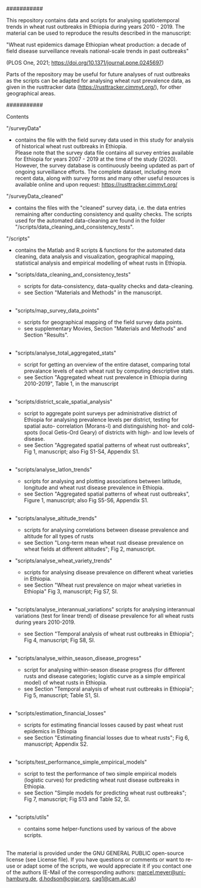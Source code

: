 ###########

This repository contains data and scripts for analysing spatiotemporal 
trends in wheat rust outbreaks in Ethiopia during years 2010 - 2019. The material can be used to 
reproduce the results described in the manuscript:

"Wheat rust epidemics damage Ethiopian wheat production: a decade of field 
disease surveillance reveals national-scale trends in past outbreaks" 

(PLOS One, 2021;  https://doi.org/10.1371/journal.pone.0245697)

Parts of the repository may be useful for future analyses of rust outbreaks as the scripts can be 
adapted for analysing wheat rust prevalence data, 
as given in the rusttracker data (https://rusttracker.cimmyt.org/), 
for other geographical areas. 

###########


Contents 

"/surveyData" 
- contains the file with the field survey data used in this study for analysis 
  of historical wheat rust outbreaks in Ethiopia.  
  Please note that the survey data file contains all survey entries 
  available for Ethiopia for years 2007 - 2019 at the time of the study (2020). 
  However, the survey database is continuously beeing updated as part of ongoing 
  surveillance efforts. The complete dataset, including more recent data,
  along with survey forms and many other useful resources is available online
  and upon request: https://rusttracker.cimmyt.org/


"/surveyData_cleaned" 
- contains the files with the "cleaned" survey data, i.e. the data entries 
  remaining after conducting consistency and quality checks. The scripts used 
  for the automated data-cleaning are found in the folder 
  "/scripts/data_cleaning_and_consistency_tests".


"/scripts" 
- contains the Matlab and R scripts & functions for the automated data cleaning, 
  data analysis and visualization, geographical mapping, statistical analysis 
  and empirical modelling of wheat rusts in Ethiopia.


- "scripts/data_cleaning_and_consistency_tests" 
	- scripts for data-consistency, data-quality checks and data-cleaning. 
	- see Section "Materials and Methods" in the manuscript.  
	<br/>


- "scripts/map_survey_data_points" 
	- scripts for geographical mapping of the field survey data points. 
	- see supplementary Movies, Section "Materials and Methods" and Section "Results".
	<br/>


- "scripts/analyse_total_aggregated_stats" 
    - script for getting an overview of the entire dataset, comparing total 
	prevalance levels of each wheat rust by computing descriptive stats. 
	- see Section "Aggregated wheat rust prevalence in Ethiopia during 
	  2010-2019", Table 1, in the manuscript
	<br/>


- "scripts/district_scale_spatial_analysis" 
    - script to aggregate point surveys per administrative district of Ethiopia 
	for analysing prevalence levels per district, testing for spatial auto-
	correlation (Morans-I) and distinguishing hot- and cold-spots (local 
	Getis-Ord Geary) of districts with high- and low levels of disease.
	- see Section "Aggregated spatial patterns of wheat rust outbreaks", 
	  Fig 1, manuscript; also Fig S1-S4, Appendix S1.
	<br/>

   
- "scripts/analyse_latlon_trends" 
    - scripts for analysing and plotting associations between latitude, longitude 
	and wheat rust disease prevalence in Ethiopia.
	- see Section "Aggregated spatial patterns of wheat rust outbreaks", 
	  Figure 1, manuscript; also Fig S5-S6, Appendix S1.
	<br/>

	
- "scripts/analyse_altitude_trends"
    - scripts for analysing correlations between disease prevalence and altitude 
	for all types of rusts 
	- see Section "Long-term mean wheat rust disease prevalence on wheat fields 
	  at different altitudes"; Fig 2, manuscript.

	
- "scripts/analyse_wheat_variety_trends"
	- scripts for analysing disease prevalence on different wheat varieties in 
	Ethiopia.
	- see Section "Wheat rust prevalence on major wheat varieties in Ethiopia"
	  Fig 3, manuscript; Fig S7, SI.
	<br/>

	
- "scripts/analyse_interannual_variations"
	scripts for analysing interannual variations (test for linear trend) of 
	disease prevalence for all wheat rusts during years 2010-2019.
	- see Section "Temporal analysis of wheat rust outbreaks in Ethiopia"; 
	  Fig 4, manuscript; Fig S8, SI.
	<br/>


- "scripts/analyse_within_season_disease_progress"
	- script for analysing within-season disease progress (for different rusts 
	and disease categories; logistic curve as a simple empirical model) of wheat
	rusts in Ethiopia.
	- see Section "Temporal analysis of wheat rust outbreaks in Ethiopia"; 
	  Fig 5, manuscript; Table S1, SI.
	<br/>

	
- "scripts/estimation_financial_losses"
	- scripts for estimating financial losses caused by past wheat rust epidemics 
	in Ethiopia 
	- see Section "Estimating financial losses due to wheat rusts";
 	  Fig 6, manuscript; Appendix S2.
	<br/>

	
- "scripts/test_performance_simple_empirical_models"
	- script to test the performance of two simple empirical models (logistic 
	curves) for predicting wheat rust disease outbreaks in Ethiopia.
	- see Section "Simple models for predicting wheat rust outbreaks"; 
	  Fig 7, manuscript; Fig S13 and Table S2, SI.
	<br/>

	
- "scripts/utils"
	- contains some helper-functions used by various of the above scripts.
	<br/>


The material is provided under the GNU GENERAL PUBLIC open-source license (see 
License file). If you have questions or comments or want to re-use or adapt some
of the scripts, we would appreciate it if you contact one of the authors 
(E-Mail of the corresponding authors: marcel.meyer@uni-hamburg.de, 
d.hodson@cgiar.org, cag1@cam.ac.uk)

